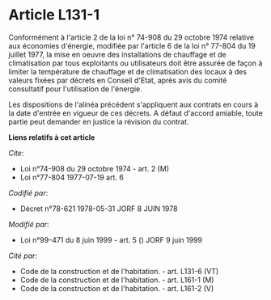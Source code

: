 # Article L131-1

Conformément à l'article 2 de la loi  n° 74-908 du 29 octobre 1974 relative aux économies d'énergie, modifiée par l'article 6
de la loi n° 77-804 du 19 juillet 1977, la mise en oeuvre des installations de chauffage et de climatisation par tous
exploitants ou utilisateurs doit être assurée de façon à limiter la température de chauffage et de climatisation des locaux à
des valeurs fixées par décrets en Conseil d'Etat, après avis du comité consultatif pour l'utilisation de l'énergie.

Les dispositions de l'alinéa précédent s'appliquent aux contrats en cours à la date d'entrée en vigueur de ces décrets. A
défaut d'accord amiable, toute partie peut demander en justice la révision du contrat.

**Liens relatifs à cet article**

_Cite_:

  - Loi n°74-908 du 29 octobre 1974 - art. 2 (M)
  - Loi n°77-804 1977-07-19 art. 6

_Codifié par_:

  - Décret n°78-621 1978-05-31 JORF 8 JUIN 1978

_Modifié par_:

  - Loi n°99-471 du 8 juin 1999 - art. 5 () JORF 9 juin 1999

_Cité par_:

  - Code de la construction et de l'habitation. - art. L131-6 (VT)
  - Code de la construction et de l'habitation. - art. L161-1 (M)
  - Code de la construction et de l'habitation. - art. L161-2 (V)
